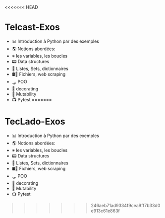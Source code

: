 <<<<<<< HEAD
# Telcast-Exos

* 📊 Introduction à Python par des exemples
* 🌎 Notions abordées:
* ※ les variables, les boucles
* 📟 Data structures
* 🎈 Listes, Sets, dictionnaires
* 🛢🧫 Fichiers, web scraping
* 🛷 POO
* 🎨 decorating
* 🛶 Mutability
* 📺 Pytest
=======
# TecLado-Exos

* 📊 Introduction à Python par des exemples
* 🌎 Notions abordées:
* ※ les variables, les boucles
* 📟 Data structures
* 🎈 Listes, Sets, dictionnaires
* 🛢🧫 Fichiers, web scraping
* 🛷 POO
* 🎨 decorating
* 🛶 Mutability
* 📺 Pytest
>>>>>>> 246aeb71ad9334f9cea9ff7b33d0e913c61e863f
